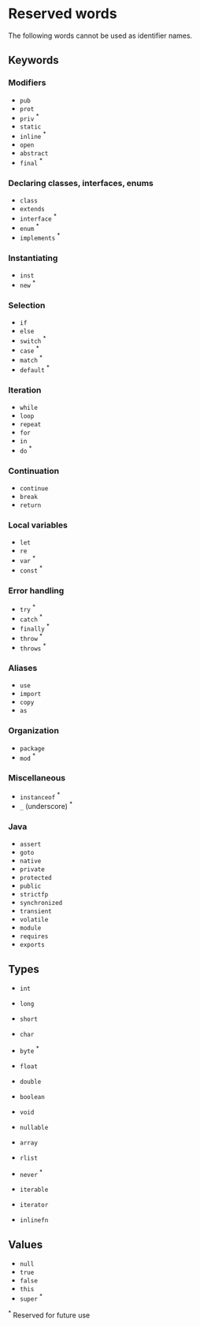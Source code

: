 # Reserved words

The following words cannot be used as identifier names.

## Keywords

### Modifiers

- `pub`
- `prot`
- `priv` <sup>\*</sup>
- `static`
- `inline` <sup>\*</sup>
- `open`
- `abstract`
- `final` <sup>\*</sup>

### Declaring classes, interfaces, enums

- `class`
- `extends`
- `interface` <sup>\*</sup>
- `enum` <sup>\*</sup>
- `implements` <sup>\*</sup>

### Instantiating

- `inst`
- `new` <sup>\*</sup>

### Selection

- `if`
- `else`
- `switch` <sup>\*</sup>
- `case` <sup>\*</sup>
- `match` <sup>\*</sup>
- `default` <sup>\*</sup>

### Iteration

- `while`
- `loop`
- `repeat`
- `for`
- `in`
- `do` <sup>\*</sup>

### Continuation

- `continue`
- `break`
- `return`

### Local variables

- `let`
- `re`
- `var` <sup>\*</sup>
- `const` <sup>\*</sup>

### Error handling

- `try` <sup>\*</sup>
- `catch` <sup>\*</sup>
- `finally` <sup>\*</sup>
- `throw` <sup>\*</sup>
- `throws` <sup>\*</sup>

### Aliases

- `use`
- `import`
- `copy`
- `as`

### Organization

- `package`
- `mod` <sup>\*</sup>

### Miscellaneous

- `instanceof` <sup>\*</sup>
- `_` (underscore) <sup>\*</sup>

### Java

- `assert`
- `goto`
- `native`
- `private`
- `protected`
- `public`
- `strictfp`
- `synchronized`
- `transient`
- `volatile`
- `module`
- `requires`
- `exports`

## Types

- `int`
- `long`
- `short`
- `char`
- `byte` <sup>\*</sup>
- `float`
- `double`
- `boolean`

- `void`

- `nullable`
- `array`
- `rlist`

- `never` <sup>\*</sup>

- `iterable`
- `iterator`
- `inlinefn`

## Values

- `null`
- `true`
- `false`
- `this`
- `super` <sup>\*</sup>

<sup>\*</sup> Reserved for future use
